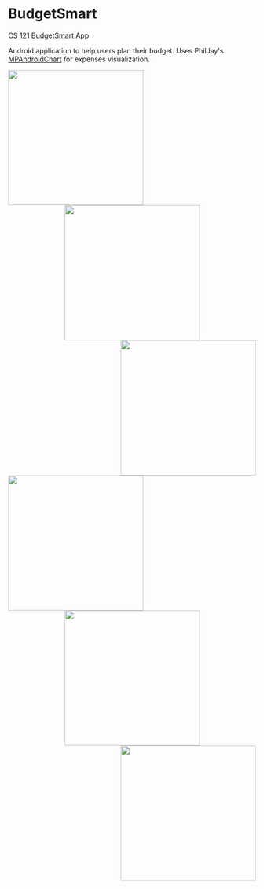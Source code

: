 # BudgetSmart
CS 121 BudgetSmart App

Android application to help users plan their budget.
Uses PhilJay's [MPAndroidChart](https://github.com/PhilJay/MPAndroidChart) for expenses visualization.

<p align="center">
  <img src="https://tinyurl.com/budgetss1" width="275" align="left">
  <img src="https://tinyurl.com/budgetss2" width="275">
  <img src="https://tinyurl.com/budgetss3" width="275" align="right">
</p>
<p align="center">
  <img src="https://tinyurl.com/budgetss4" width="275" align="left">
  <img src="https://tinyurl.com/budgetss5" width="275">
  <img src="https://tinyurl.com/budgetss8" width="275" align="right">
</p>
